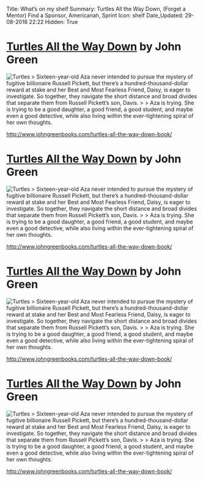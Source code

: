 Title:          What’s on my shelf
Summary:        Turtles All the Way Down, (Forget a Mentor) Find a Sponsor, Americanah, Sprint
Icon:           shelf
Date_Updated:   29-08-2018 22:22
Hidden:         True

# [Turtles All the Way Down](http://www.johngreenbooks.com/turtles-all-the-way-down-book/) by John Green
<img alt="Turtles" src="/static/images/posts/shelf/book-turtles-jg.jpg" class="img--inline img--book">
> Sixteen-year-old Aza never intended to pursue the mystery of fugitive billionaire Russell Pickett, but there’s a hundred-thousand-dollar reward at stake and her Best and Most Fearless Friend, Daisy, is eager to investigate. So together, they navigate the short distance and broad divides that separate them from Russell Pickett’s son, Davis.
>
> Aza is trying. She is trying to be a good daughter, a good friend, a good student, and maybe even a good detective, while also living within the ever-tightening spiral of her own thoughts.

http://www.johngreenbooks.com/turtles-all-the-way-down-book/


# [Turtles All the Way Down](http://www.johngreenbooks.com/turtles-all-the-way-down-book/) by John Green
<img alt="Turtles" src="/static/images/posts/shelf/book-turtles-jg.jpg" class="img--inline img--book">
> Sixteen-year-old Aza never intended to pursue the mystery of fugitive billionaire Russell Pickett, but there’s a hundred-thousand-dollar reward at stake and her Best and Most Fearless Friend, Daisy, is eager to investigate. So together, they navigate the short distance and broad divides that separate them from Russell Pickett’s son, Davis.
>
> Aza is trying. She is trying to be a good daughter, a good friend, a good student, and maybe even a good detective, while also living within the ever-tightening spiral of her own thoughts.

http://www.johngreenbooks.com/turtles-all-the-way-down-book/


# [Turtles All the Way Down](http://www.johngreenbooks.com/turtles-all-the-way-down-book/) by John Green
<img alt="Turtles" src="/static/images/posts/shelf/book-turtles-jg.jpg" class="img--inline img--book">
> Sixteen-year-old Aza never intended to pursue the mystery of fugitive billionaire Russell Pickett, but there’s a hundred-thousand-dollar reward at stake and her Best and Most Fearless Friend, Daisy, is eager to investigate. So together, they navigate the short distance and broad divides that separate them from Russell Pickett’s son, Davis.
>
> Aza is trying. She is trying to be a good daughter, a good friend, a good student, and maybe even a good detective, while also living within the ever-tightening spiral of her own thoughts.

http://www.johngreenbooks.com/turtles-all-the-way-down-book/


# [Turtles All the Way Down](http://www.johngreenbooks.com/turtles-all-the-way-down-book/) by John Green
<img alt="Turtles" src="/static/images/posts/shelf/book-turtles-jg.jpg" class="img--inline img--book">
> Sixteen-year-old Aza never intended to pursue the mystery of fugitive billionaire Russell Pickett, but there’s a hundred-thousand-dollar reward at stake and her Best and Most Fearless Friend, Daisy, is eager to investigate. So together, they navigate the short distance and broad divides that separate them from Russell Pickett’s son, Davis.
>
> Aza is trying. She is trying to be a good daughter, a good friend, a good student, and maybe even a good detective, while also living within the ever-tightening spiral of her own thoughts.

http://www.johngreenbooks.com/turtles-all-the-way-down-book/
